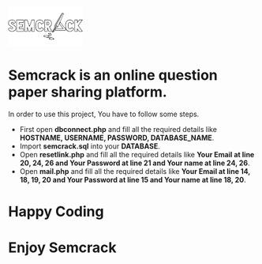 <img src="https://github.com/Chhekur/Semcrack/blob/master/assets/logo.png" width="30%" />

# Semcrack is an online question paper sharing platform.

In order to use this project, You have to follow some steps.
<ul>
  <li>
    First open <b>dbconnect.php</b> and fill all the required details like <b>HOSTNAME, USERNAME, PASSWORD, DATABASE_NAME</b>.
  </li>
  <li>
    Import <b>semcrack.sql</b> into your <b>DATABASE</b>.
  </li>
  <li>
    Open <b>resetlink.php</b> and fill all the required details like <b>Your Email at line 20, 24, 26 and Your Password at line 21 and Your name at line 24, 26</b>.
  </li>
  <li>
    Open <b>mail.php</b> and fill all the required details like <b>Your Email at line 14, 18, 19, 20 and Your Password at line 15 and Your name at line 18, 20</b>.
  </li>
</ul>

# Happy Coding
# Enjoy Semcrack
